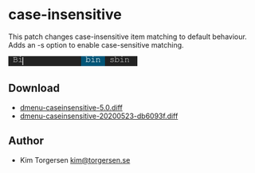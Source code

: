 case-insensitive
================
This patch changes case-insensitive item matching to default behaviour.
Adds an -s option to enable case-sensitive matching.

[![Screenshot dmenu with caseinsensitive patch](dmenu-caseinsensitive.png)](dmenu-caseinsensitive.png)

Download
--------
* [dmenu-caseinsensitive-5.0.diff](dmenu-caseinsensitive-5.0.diff)
* [dmenu-caseinsensitive-20200523-db6093f.diff](dmenu-caseinsensitive-20200523-db6093f.diff)

Author
------
* Kim Torgersen <kim@torgersen.se>
